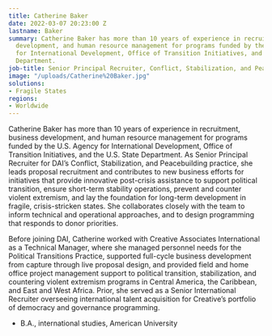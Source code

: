 ```yaml
---
title: Catherine Baker
date: 2022-03-07 20:23:00 Z
lastname: Baker
summary: Catherine Baker has more than 10 years of experience in recruitment, business
  development, and human resource management for programs funded by the U.S. Agency
  for International Development, Office of Transition Initiatives, and the U.S. State
  Department.
job-title: Senior Principal Recruiter, Conflict, Stabilization, and Peacebuilding
image: "/uploads/Catherine%20Baker.jpg"
solutions:
- Fragile States
regions:
- Worldwide
---
```


Catherine Baker has more than 10 years of experience in recruitment, business development, and human resource management for programs funded by the U.S. Agency for International Development, Office of Transition Initiatives, and the U.S. State Department. As Senior Principal Recruiter for DAI’s Conflict, Stabilization, and Peacebuilding practice, she leads proposal recruitment and contributes to new business efforts for initiatives that provide innovative post-crisis assistance to support political transition, ensure short-term stability operations, prevent and counter violent extremism, and lay the foundation for long-term development in fragile, crisis-stricken states. She collaborates closely with the team to inform technical and operational approaches, and to design programming that responds to donor priorities. 

Before joining DAI, Catherine worked with Creative Associates International as a Technical Manager, where she managed personnel needs for the Political Transitions Practice, supported full-cycle business development from capture through live proposal design, and provided field and home office project management support to political transition, stabilization, and countering violent extremism programs in Central America, the Caribbean, and East and West Africa. Prior, she served as a Senior International Recruiter overseeing international talent acquisition for Creative’s portfolio of democracy and governance programming. 

* B.A., international studies, American University